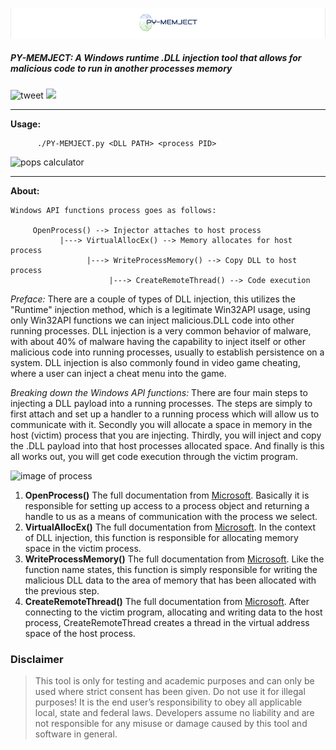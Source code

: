 ![logo](images/pylogo.png)
##### PY-MEMJECT: A Windows runtime .DLL injection tool that allows for malicious code to run in another processes memory
![tweet](https://img.shields.io/twitter/url?url=https%3A%2F%2Fgithub.com%2FSHADEGREEN%2FPY-MEMJECT%2Ftree%2Fmaster)
[![](https://img.shields.io/badge/python-3-yellow.svg?style=flat-square&logo=python&logoColor=white)](https://www.python.org/)

----

**Usage:**
```
      ./PY-MEMJECT.py <DLL PATH> <process PID>
```

![pops calculator](https://raw.githubusercontent.com/SHADEGREEN/PY-MEMJECT/master/images/success.png)

----

**About:**
```
Windows API functions process goes as follows:

     OpenProcess() --> Injector attaches to host process
           |---> VirtualAllocEx() --> Memory allocates for host process
                 |---> WriteProcessMemory() --> Copy DLL to host process
                      |---> CreateRemoteThread() --> Code execution

```

*Preface:* There are a couple of types of DLL injection, this utilizes the "Runtime" injection method, which is a legitimate Win32API usage, using only Win32API functions we can inject malicious.DLL code into other running processes. DLL injection is a very common behavior of malware, with about 40% of malware having the capability to inject itself or other malicious code into running processes, usually to establish persistence on a system. DLL injection is also commonly found in video game cheating, where a user can inject a cheat menu into the game.

*Breaking down the Windows API functions:* There are four main steps to injecting a DLL payload into a running processes. The steps are simply to first attach and set up a handler to a running process which will allow us to communicate with it. Secondly you will allocate a space in memory in the host (victim) process that you are injecting. Thirdly, you will inject and copy the .DLL payload into that host processes allocated space. And finally is this all works out, you will get code execution through the victim program.

![image of process](https://raw.githubusercontent.com/SHADEGREEN/PY-MEMJECT/master/images/Dll-injection-createremotethread.png)

   1. **OpenProcess()** The full documentation from [Microsoft](https://docs.microsoft.com/en-us/windows/win32/api/processthreadsapi/nf-processthreadsapi-openprocess). Basically it is responsible for setting up access to a process object and returning a handle to us as a means of communication with the process we select.
   2. **VirtualAllocEx()** The full documentation from [Microsoft](https://docs.microsoft.com/en-us/windows/win32/api/memoryapi/nf-memoryapi-virtualallocex). In the context of DLL injection, this function is responsible for allocating memory space in the victim process. 
   3. **WriteProcessMemory()** The full documentation from [Microsoft](https://docs.microsoft.com/en-us/windows/win32/api/memoryapi/nf-memoryapi-writeprocessmemory). Like the function name states, this function is simply responsible for writing the malicious DLL data to the area of memory that has been allocated with the previous step. 
   4. **CreateRemoteThread()** The full documentation from [Microsoft](https://docs.microsoft.com/en-us/windows/win32/api/processthreadsapi/nf-processthreadsapi-createremotethread). After connecting to the victim program, allocating and writing data to the host process, CreateRemoteThread creates a thread in the virtual address space of the host process. 

### Disclaimer
>This tool is only for testing and academic purposes and can only be used where strict consent has been given. Do not use it for illegal purposes! It is the end user’s responsibility to obey all applicable local, state and federal laws. Developers assume no liability and are not responsible for any misuse or damage caused by this tool and software in general.

